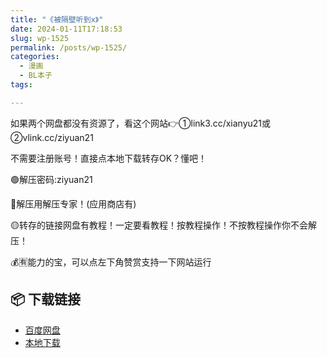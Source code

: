 ```yaml
---
title: "《被隔壁听到x》"
date: 2024-01-11T17:18:53
slug: wp-1525
permalink: /posts/wp-1525/
categories:
  - 漫画
  - BL本子
tags:

---
```


如果两个网盘都没有资源了，看这个网站👉①link3.cc/xianyu21或②vlink.cc/ziyuan21

不需要注册账号！直接点本地下载转存OK？懂吧！

🟢解压密码:ziyuan21

🔵解压用解压专家！(应用商店有)

🟡转存的链接网盘有教程！一定要看教程！按教程操作！不按教程操作你不会解压！

💰🈶能力的宝，可以点左下角赞赏支持一下网站运行

## 📦 下载链接
- [百度网盘](https://blziyuan21.com/pay-download/1525?key=39875d1a2a&down_id=0)
- [本地下载](https://blziyuan21.com/pay-download/1525?key=39875d1a2a&down_id=1)

